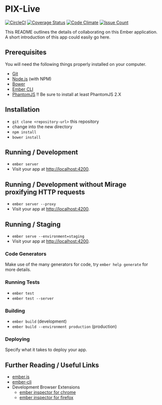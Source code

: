 
PIX-Live
========

[![CircleCI](https://circleci.com/gh/sgmap/pix/tree/master.svg?style=svg)](https://circleci.com/gh/sgmap/pix/tree/master) [![Coverage Status](https://coveralls.io/repos/github/sgmap/pix/badge.svg?branch=master)](https://coveralls.io/github/sgmap/pix?branch=master) [![Code Climate](https://codeclimate.com/github/sgmap/pix/badges/gpa.svg)](https://codeclimate.com/github/sgmap/pix) [![Issue Count](https://codeclimate.com/github/sgmap/pix/badges/issue_count.svg)](https://codeclimate.com/github/sgmap/pix)

This README outlines the details of collaborating on this Ember application.
A short introduction of this app could easily go here.

Prerequisites
-------------

You will need the following things properly installed on your computer.

* [Git](http://git-scm.com/)
* [Node.js](http://nodejs.org/) (with NPM)
* [Bower](http://bower.io/)
* [Ember CLI](http://ember-cli.com/)
* [PhantomJS](http://phantomjs.org/) !! Be sure to install at least PhantomJS 2.X

Installation
-------------

* `git clone <repository-url>` this repository
* change into the new directory
* `npm install`
* `bower install`

Running / Development
---------------------

* `ember server`
* Visit your app at [http://localhost:4200](http://localhost:4200).

## Running / Development without Mirage proxifying HTTP requests

* `ember server --proxy`
* Visit your app at [http://localhost:4200](http://localhost:4200).

## Running / Staging

* `ember serve --environment=staging`
* Visit your app at [http://localhost:4200](http://localhost:4200).

### Code Generators

Make use of the many generators for code, try `ember help generate` for more details.

### Running Tests

* `ember test`
* `ember test --server`

### Building

* `ember build` (development)
* `ember build --environment production` (production)

### Deploying

Specify what it takes to deploy your app.

## Further Reading / Useful Links

* [ember.js](http://emberjs.com/)
* [ember-cli](http://ember-cli.com/)
* Development Browser Extensions
  * [ember inspector for chrome](https://chrome.google.com/webstore/detail/ember-inspector/bmdblncegkenkacieihfhpjfppoconhi)
  * [ember inspector for firefox](https://addons.mozilla.org/en-US/firefox/addon/ember-inspector/)

